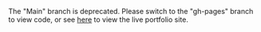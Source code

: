 The "Main" branch is deprecated. Please switch to the "gh-pages" branch to view code, or see [here](https://cameronmgj.github.io) to view the live portfolio site.
